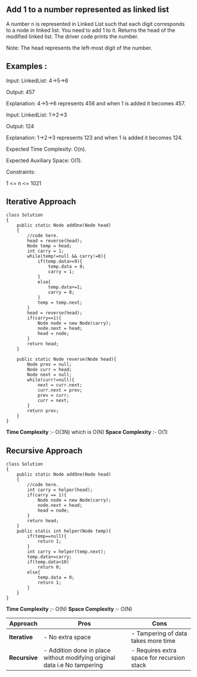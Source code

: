 ## Add 1 to a number represented as linked list

A number n is represented in Linked List such that each digit corresponds to a node in linked list. You need to add 1 to it. Returns the head of the modified linked list. The driver code prints the number.

Note: The head represents the left-most digit of the number.

## Examples :

Input: LinkedList: 4->5->6

Output: 457

Explanation: 4->5->6 represents 456 and when 1 is added it becomes 457. 

Input: LinkedList: 1->2->3

Output: 124 

Explanation:  1->2->3 represents 123 and when 1 is added it becomes 124. 

Expected Time Complexity: O(n).

Expected Auxiliary Space: O(1).

Constraints:

1 <= n <= 1021

## Iterative Approach

```
class Solution
{
    public static Node addOne(Node head) 
    { 
        //code here.
        head = reverse(head);
        Node temp = head;
        int carry = 1;
        while(temp!=null && carry!=0){
            if(temp.data>=9){
                temp.data = 0;
                carry = 1;
            }
            else{
                temp.data+=1;
                carry = 0;
            }
            temp = temp.next;
        }
        head = reverse(head);
        if(carry==1){
            Node node = new Node(carry);
            node.next = head;
            head = node;
        }
        return head;
    }
    
    public static Node reverse(Node head){
        Node prev = null;
        Node curr = head;
        Node next = null;
        while(curr!=null){
            next = curr.next;
            curr.next = prev;
            prev = curr;
            curr = next;
        }
        return prev;
    }
}
```

**Time Complexity** :- O(3N) which is O(N)
**Space Complexity** :- O(1)

## Recursive Approach

```
class Solution
{
    public static Node addOne(Node head) 
    { 
        //code here.
        int carry = helper(head);
        if(carry == 1){
            Node node = new Node(carry);
            node.next = head;
            head = node;
        }
        return head;
    }
    public static int helper(Node temp){
        if(temp==null){
            return 1;
        }
        int carry = helper(temp.next);
        temp.data+=carry;
        if(temp.data<10)
            return 0;
        else{
            temp.data = 0;
            return 1;
        }
    }
}
```
**Time Complexity** ;- O(N)
**Space Complexity** :- O(N)


| Approach      | Pros                                                      | Cons                                                                   |
|---------------|-----------------------------------------------------------|------------------------------------------------------------------------|
| **Iterative** | - No extra space | - Tampering of data takes more time
| **Recursive** | - Addition done in place without modifying original data i.e No tampering| - Requires extra space for recursion stack|
